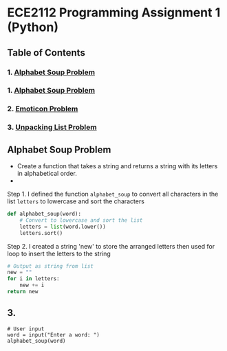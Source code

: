# ECE2112 Programming Assignment 1 (Python)

## Table of Contents
### 1. [Alphabet Soup Problem](#anchor-alphabet_soup)
### 1. [Alphabet Soup Problem](https://github.com/eltonching88/ECE2112-Projects?tab=readme-ov-file#alphabet-soup-problem)
### 2. [Emoticon Problem]()
### 3. [Unpacking List Problem]()



## **Alphabet Soup Problem**
<a name="anchor-alphabet_soup"></a>
* Create a function that takes a string and returns a string with its letters in alphabetical order.
* 
Step 1. I defined the function `alphabet_soup` to convert all characters in the list `letters` to lowercase and sort the characters
``` python
def alphabet_soup(word):
    # Convert to lowercase and sort the list
    letters = list(word.lower())
    letters.sort()
```
Step 2. I created a string 'new' to store the arranged letters then used for loop to insert the letters to the string
``` python
# Output as string from list
new = ""
for i in letters:
    new += i
return new
```
## 3.
    # User input
    word = input("Enter a word: ")
    alphabet_soup(word)
